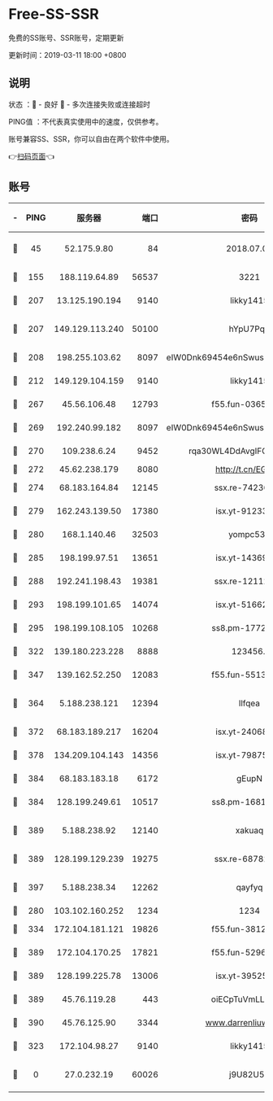 # Free-SS-SSR

免费的SS账号、SSR账号，定期更新

更新时间：2019-03-11 18:00 +0800

## 说明

状态     ：🙂 - 良好 🙁 - 多次连接失败或连接超时

PING值   ：不代表真实使用中的速度，仅供参考。

账号兼容SS、SSR，你可以自由在两个软件中使用。

👉[扫码页面](https://liesauer.github.io/Free-SS-SSR/)👈

## 账号

|-|PING|服务器|端口|密码|加密方式|区域|
|:----:|:----:|:-----:|-----:|:----:|:----:|:----:|
|🙂|45|52.175.9.80|84|2018.07.07|chacha20-ietf-poly1305|HK|
|🙂|155|188.119.64.89|56537|3221|aes-256-cfb|RU|
|🙂|207|13.125.190.194|9140|likky1415|aes-256-cfb|KR|
|🙂|207|149.129.113.240|50100|hYpU7PqP|chacha20-ietf-poly1305|CN|
|🙂|208|198.255.103.62|8097|eIW0Dnk69454e6nSwuspv9DmS201tQ0D|aes-256-cfb|US|
|🙂|212|149.129.104.159|9140|likky1415|aes-256-cfb|HK|
|🙂|267|45.56.106.48|12793|f55.fun-03657766|aes-256-cfb|US|
|🙂|269|192.240.99.182|8097|eIW0Dnk69454e6nSwuspv9DmS201tQ0D|aes-256-cfb|US|
|🙂|270|109.238.6.24|9452|rqa30WL4DdAvgIFG6Fs3znzTa|aes-256-cfb|FR|
|🙂|272|45.62.238.179|8080|http://t.cn/EGJIyrl|rc4-md5|CA|
|🙂|274|68.183.164.84|12145|ssx.re-74236055|aes-256-cfb|US|
|🙂|279|162.243.139.50|17380|isx.yt-91233807|aes-256-cfb|US|
|🙂|280|168.1.140.46|32503|yompc535|aes-256-cfb|AU|
|🙂|285|198.199.97.51|13651|isx.yt-14369544|aes-256-cfb|US|
|🙂|288|192.241.198.43|19381|ssx.re-12112932|aes-256-cfb|US|
|🙂|293|198.199.101.65|14074|isx.yt-51662439|aes-256-cfb|US|
|🙂|295|198.199.108.105|10268|ss8.pm-17727916|aes-256-cfb|US|
|🙂|322|139.180.223.228|8888|123456..|aes-256-cfb|JP|
|🙂|347|139.162.52.250|12083|f55.fun-55135425|aes-256-cfb|SG|
|🙂|364|5.188.238.121|12394|llfqea|chacha20-ietf-poly1305|BR|
|🙂|372|68.183.189.217|16204|isx.yt-24068844|aes-256-cfb|SG|
|🙂|378|134.209.104.143|14356|isx.yt-79875386|aes-256-cfb|SG|
|🙂|384|68.183.183.18|6172|gEupN|aes-256-cfb|SG|
|🙂|384|128.199.249.61|10517|ss8.pm-16814764|aes-256-cfb|SG|
|🙂|389|5.188.238.92|12140|xakuaq|chacha20-ietf-poly1305|BR|
|🙂|389|128.199.129.239|19275|ssx.re-68782281|aes-256-cfb|SG|
|🙂|397|5.188.238.34|12262|qayfyq|chacha20-ietf-poly1305|BR|
|🙂|280|103.102.160.252|1234|1234|rc4-md5|JP|
|🙂|334|172.104.181.121|19826|f55.fun-38127020|aes-256-cfb|SG|
|🙂|389|172.104.170.25|17821|f55.fun-52969616|aes-256-cfb|SG|
|🙂|389|128.199.225.78|13006|isx.yt-39525710|aes-256-cfb|SG|
|🙂|389|45.76.119.28|443|oiECpTuVmLLxk4Ts|aes-256-cfb|AU|
|🙂|390|45.76.125.90|3344|www.darrenliuwei.com|aes-256-cfb|AU|
|🙁|323|172.104.98.27|9140|likky1415|aes-256-cfb|JP|
|🙁|0|27.0.232.19|60026|j9U82U53|xchacha20-ietf-poly1305|HK|
